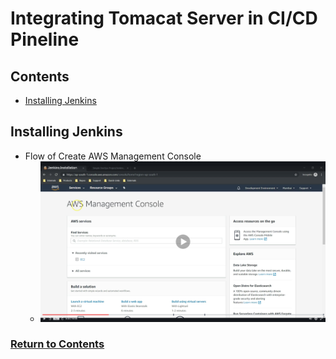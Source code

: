 # Integrating Tomacat Server in CI/CD Pineline

<a id="contents"></a>

## Contents

* [Installing Jenkins](#jenkins)


<a id="jenkins"></a>

## Installing Jenkins

* Flow of Create AWS Management Console
  * ![Image](../src/Images/Section02/aws001.png)

### [Return to Contents](#contents)




